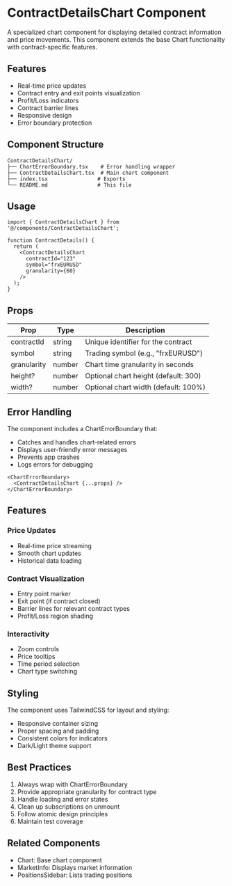 # ContractDetailsChart Component

A specialized chart component for displaying detailed contract information and price movements. This component extends the base Chart functionality with contract-specific features.

## Features

- Real-time price updates
- Contract entry and exit points visualization
- Profit/Loss indicators
- Contract barrier lines
- Responsive design
- Error boundary protection

## Component Structure

```
ContractDetailsChart/
├── ChartErrorBoundary.tsx    # Error handling wrapper
├── ContractDetailsChart.tsx  # Main chart component
├── index.tsx                # Exports
└── README.md                # This file
```

## Usage

```tsx
import { ContractDetailsChart } from '@/components/ContractDetailsChart';

function ContractDetails() {
  return (
    <ContractDetailsChart
      contractId="123"
      symbol="frxEURUSD"
      granularity={60}
    />
  );
}
```

## Props

| Prop | Type | Description |
|------|------|-------------|
| contractId | string | Unique identifier for the contract |
| symbol | string | Trading symbol (e.g., "frxEURUSD") |
| granularity | number | Chart time granularity in seconds |
| height? | number | Optional chart height (default: 300) |
| width? | number | Optional chart width (default: 100%) |

## Error Handling

The component includes a ChartErrorBoundary that:
- Catches and handles chart-related errors
- Displays user-friendly error messages
- Prevents app crashes
- Logs errors for debugging

```tsx
<ChartErrorBoundary>
  <ContractDetailsChart {...props} />
</ChartErrorBoundary>
```

## Features

### Price Updates
- Real-time price streaming
- Smooth chart updates
- Historical data loading

### Contract Visualization
- Entry point marker
- Exit point (if contract closed)
- Barrier lines for relevant contract types
- Profit/Loss region shading

### Interactivity
- Zoom controls
- Price tooltips
- Time period selection
- Chart type switching

## Styling

The component uses TailwindCSS for layout and styling:
- Responsive container sizing
- Proper spacing and padding
- Consistent colors for indicators
- Dark/Light theme support

## Best Practices

1. Always wrap with ChartErrorBoundary
2. Provide appropriate granularity for contract type
3. Handle loading and error states
4. Clean up subscriptions on unmount
5. Follow atomic design principles
6. Maintain test coverage

## Related Components

- Chart: Base chart component
- MarketInfo: Displays market information
- PositionsSidebar: Lists trading positions

